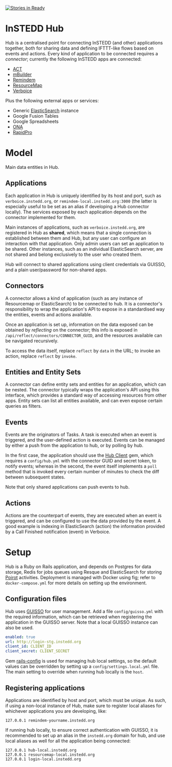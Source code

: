 [![Stories in Ready](https://badge.waffle.io/instedd/hub.png?label=ready&title=Ready)](https://waffle.io/instedd/hub)
# InSTEDD Hub

Hub is a centralised point for connecting InSTEDD (and other) applications together, both for sharing data and defining IFTTT-like flows based on events and actions. Every kind of application to be connected requires a _connector_; currently the following InSTEDD apps are connected:

* [ACT](https://github.com/instedd/act)
* [mBuilder](https://github.com/instedd/mbuilder)
* [Remindem](https://github.com/instedd/remindem)
* [ResourceMap](https://github.com/instedd/resourcemap)
* [Verboice](https://github.com/instedd/verboice)

Plus the following external apps or services:

* Generic [ElasticSearch](http://elasticsearch.org) instance
* Google Fusion Tables
* Google Spreadsheets
* [ONA](https://ona.io/)
* [RapidPro](https://www.rapidpro.io/)


# Model

Main data entities in Hub.

## Applications

Each application in Hub is uniquely identified by its host and port, such as `verboice.instedd.org`, or `remindem-local.instedd.org:3000` (the latter is especially useful to be set as an alias if developing a Hub connector locally). The services exposed by each application depends on the connector implemented for them.

Main instances of applications, such as `verboice.instedd.org`, are registered in Hub as **shared**, which means that a single connection is established between them and Hub, but any user can configure an interaction with that application. Only admin users can set an application to be shared. Other instances, such as an individual ElasticSearch server, are not shared and belong exclusively to the user who created them.

Hub will connect to shared applications using client credentials via GUISSO, and a plain user/password for non-shared apps.

## Connectors

A connector allows a kind of application (such as any instance of Resourcemap or ElasticSearch) to be connected to hub. It is a connector's responsibility to wrap the application's API to expose in a standardised way the entities, events and actions available.

Once an application is set up, information on the data exposed can be obtained by _reflecting_ on the connector; this info is exposed in `/api/reflect/connectors/CONNECTOR_GUID`, and the resources available can be navigated recursively.

To access the data itself, replace `reflect` by `data` in the URL; to invoke an action, replace `reflect` by `invoke`.

## Entities and Entity Sets

A connector can define entity sets and entities for an application, which can be nested. The connector typically wraps the application's API using this interface, which provides a standard way of accessing resources from other apps. Entity sets can list all entities available, and can even expose certain queries as filters.

## Events

Events are the originators of Tasks. A task is executed when an event is triggered, and the user-defined action is executed. Events can be managed by either a push from the application to hub, or by polling by hub.

In the first case, the application should use the [Hub Client](https://github.com/instedd/ruby-hub_client) gem, which requires a `config/hub.yml` with the connector GUID and secret token, to notify events; whereas in the second, the event itself implements a `poll` method that is invoked every certain number of minutes to check the diff between subsequent states.

Note that only shared applications can push events to hub.

## Actions

Actions are the counterpart of events, they are executed when an event is triggered, and can be configured to use the data provided by the event. A good example is indexing in ElasticSearch (action) the information provided by a Call Finished notification (event) in Verboice.


# Setup

Hub is a Ruby on Rails application, and depends on Postgres for data storage, Redis for jobs queues using Resque and ElasticSearch for storing [Poirot](http://instedd.github.io/poirot/) activities. Deployment is managed with Docker using fig; refer to `docker-compose.yml` for more details on setting up the environment.

## Configuration files

Hub uses [GUISSO](https://github.com/instedd/guisso) for user management. Add a file `config/guisso.yml` with the required information, which can be retrieved when registering the application in the GUISSO server. Note that a local GUISSO instance can also be used.

```yaml
enabled: true
url: http://login-stg.instedd.org
client_id: CLIENT_ID
client_secret: CLIENT_SECRET
```

Gem [rails-config](https://github.com/railsconfig/rails_config) is used for managing hub local settings, so the default values can be overridden by setting up a `config/settings.local.yml` file. The main setting to override when running hub locally is the `host`.

## Registering applications

Applications are identified by host and port, which must be unique. As such, if using a non-local instance of Hub, make sure to register local aliases for whichever applications you are developing, like:

```
127.0.0.1 remindem-yourname.instedd.org
```

If running hub locally, to ensure correct authentication with GUISSO, it is recommended to set up an alias in the `instedd.org` domain for hub, and use local aliases as well for all the application being connected:

```
127.0.0.1 hub-local.instedd.org
127.0.0.1 resourcemap-local.instedd.org
127.0.0.1 login-local.instedd.org
```

